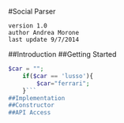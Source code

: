 #Social Parser

	version 1.0
	author Andrea Morone
	last update 9/7/2014

##Introduction
##Getting Started
```php
$car = "";
	if($car == 'lusso'){
		$car="ferrari";
	}```
##Implementation
##Constructor
##API Access